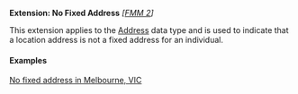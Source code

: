 **Extension: No Fixed Address**  *[[FMM 2](guidance.html)]*

This extension applies to the [Address](http://hl7.org/fhir/R4/datatypes.html#Address) data type and is used to indicate that a location address is not a fixed address for an individual.

#### Examples

[No fixed address in Melbourne, VIC](Patient-address-example2.html)
